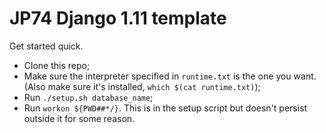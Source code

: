 # JP74 Django 1.11 template

Get started quick.

* Clone this repo;
* Make sure the interpreter specified in `runtime.txt` is the one you want.  (Also make sure it's installed, `which $(cat runtime.txt)`);
* Run `./setup.sh database_name`;
* Run `workon ${PWD##*/}`.  This is in the setup script but doesn't persist outside it for some reason.
